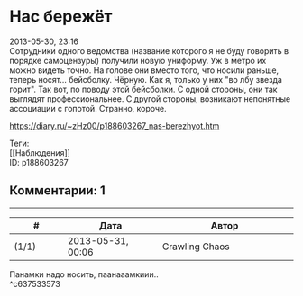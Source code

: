 Нас бережёт
===========

  
2013-05-30, 23:16  
 Сотрудники одного ведомства (название которого я не буду говорить в порядке самоцензуры) получили новую униформу. Уж в метро их можно видеть точно. На голове они вместо того, что носили раньше, теперь носят... бейсболку. Чёрную. Как я, только у них "во лбу звезда горит". Так вот, по поводу этой бейсболки. С одной стороны, они так выглядят профессиональнее. С другой стороны, возникают непонятные ассоциации с гопотой. Странно, короче.   
  
<https://diary.ru/~zHz00/p188603267_nas-berezhyot.htm>  
  
Теги:  
[[Наблюдения]]  
ID: p188603267  


Комментарии: 1
--------------

  


---



|         #         |              Дата              |                     Автор                     |           ID           |
| --- | --- | --- | --- |
| (1/1) | 2013-05-31, 00:06 | Crawling Chaos | c637533573 |

  
 Панамки надо носить, паанааамкиии..   
 ^c637533573